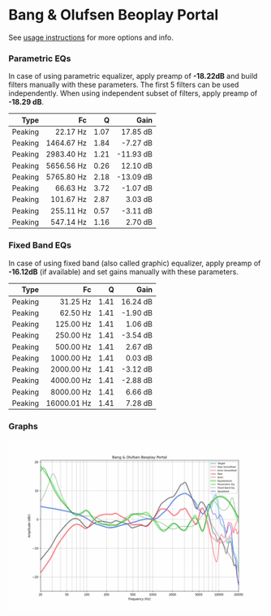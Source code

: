 # Bang & Olufsen Beoplay Portal
See [usage instructions](https://github.com/jaakkopasanen/AutoEq#usage) for more options and info.

### Parametric EQs
In case of using parametric equalizer, apply preamp of **-18.22dB** and build filters manually
with these parameters. The first 5 filters can be used independently.
When using independent subset of filters, apply preamp of **-18.29 dB**.

| Type    | Fc         |    Q | Gain      |
|--------:|-----------:|-----:|----------:|
| Peaking | 22.17 Hz   | 1.07 | 17.85 dB  |
| Peaking | 1464.67 Hz | 1.84 | -7.27 dB  |
| Peaking | 2983.40 Hz | 1.21 | -11.93 dB |
| Peaking | 5656.56 Hz | 0.26 | 12.10 dB  |
| Peaking | 5765.80 Hz | 2.18 | -13.09 dB |
| Peaking | 66.63 Hz   | 3.72 | -1.07 dB  |
| Peaking | 101.67 Hz  | 2.87 | 3.03 dB   |
| Peaking | 255.11 Hz  | 0.57 | -3.11 dB  |
| Peaking | 547.14 Hz  | 1.16 | 2.70 dB   |

### Fixed Band EQs
In case of using fixed band (also called graphic) equalizer, apply preamp of **-16.12dB**
(if available) and set gains manually with these parameters.

| Type    | Fc          |    Q | Gain     |
|--------:|------------:|-----:|---------:|
| Peaking | 31.25 Hz    | 1.41 | 16.24 dB |
| Peaking | 62.50 Hz    | 1.41 | -1.90 dB |
| Peaking | 125.00 Hz   | 1.41 | 1.06 dB  |
| Peaking | 250.00 Hz   | 1.41 | -3.54 dB |
| Peaking | 500.00 Hz   | 1.41 | 2.67 dB  |
| Peaking | 1000.00 Hz  | 1.41 | 0.03 dB  |
| Peaking | 2000.00 Hz  | 1.41 | -3.12 dB |
| Peaking | 4000.00 Hz  | 1.41 | -2.88 dB |
| Peaking | 8000.00 Hz  | 1.41 | 6.66 dB  |
| Peaking | 16000.01 Hz | 1.41 | 7.28 dB  |

### Graphs
![](./Bang%20&%20Olufsen%20Beoplay%20Portal.png)